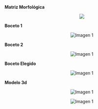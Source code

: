 **Matriz Morfológica**
<p align="center">
  <img src="https://github.com/aquinoestoyxd/FD-Grupo2/blob/main/Imágenes/WhatsApp%20Image%202025-05-29%20at%2010.40.16.jpeg?raw=true"Imagen 1"
</p>
  
**Boceto 1**
<p align="center">
  <img src="https://github.com/aquinoestoyxd/FD-Grupo2/blob/main/Im%C3%A1genes/WhatsApp%20Image%202025-05-28%20at%2022.43.11.jpeg" alt="Imagen 1"
</p>

**Boceto 2**
<p align="center">
  <img src="https://github.com/aquinoestoyxd/FD-Grupo2/blob/main/Imágenes/WhatsApp%20Image%202025-05-29%20at%2000.19.51.jpeg?raw=true" alt="Imagen 1"
</p>
  
**Boceto Elegido**
<p align="center">
  <img src="https://github.com/aquinoestoyxd/FD-Grupo2/blob/main/Im%C3%A1genes/Boceto%20Final.jpeg" alt="Imagen 1"
</p>

**Modelo 3d**
<p align="center">
  <img src="https://github.com/aquinoestoyxd/FD-Grupo2/blob/main/Imágenes/WhatsApp%20Image%202025-05-29%20at%2010.33.57.jpeg?raw=true" alt="Imagen 1"
</p>
<p align="center">
  <img src="https://github.com/aquinoestoyxd/FD-Grupo2/blob/main/Imágenes/WhatsApp%20Image%202025-05-29%20at%2010.33.58.jpeg?raw=true" alt="Imagen 1"
</p>
